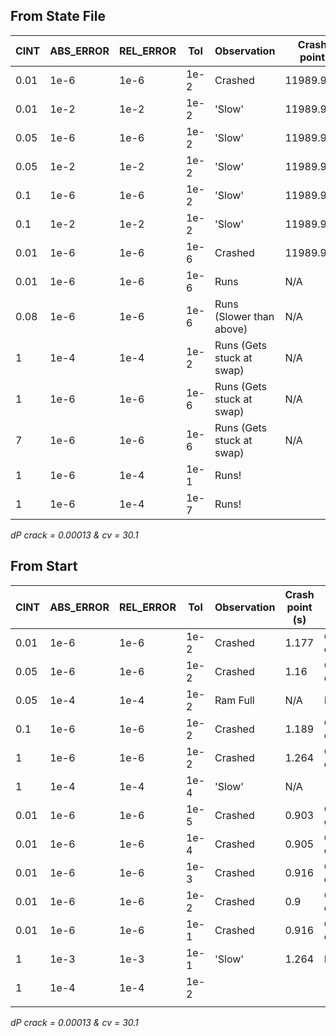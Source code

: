 ## From State File

| CINT | ABS_ERROR | REL_ERROR | Tol  | Observation                | Crash point | NOK type               |
| ---- | --------- | --------- | ---- | -------------------------- | ----------- | ---------------------- |
| 0.01 | 1e-6      | 1e-6      | 1e-2 | Crashed                    | 11989.922   | Convergence error      |
| 0.01 | 1e-2      | 1e-2      | 1e-2 | 'Slow'                     | 11989.922   | Stepsize tends to zero |
| 0.05 | 1e-6      | 1e-6      | 1e-2 | 'Slow'                     | 11989.922   | Stepsize tends to zero |
| 0.05 | 1e-2      | 1e-2      | 1e-2 | 'Slow'                     | 11989.922   | Stepsize tends to zero |
| 0.1  | 1e-6      | 1e-6      | 1e-2 | 'Slow'                     | 11989.922   | Stepsize tends to zero |
| 0.1  | 1e-2      | 1e-2      | 1e-2 | 'Slow'                     | 11989.922   | Stepsize tends to zero |
| 0.01 | 1e-6      | 1e-6      | 1e-6 | Crashed                    | 11989.922   | Stepsize tends to zero |
| 0.01 | 1e-6      | 1e-6      | 1e-6 | Runs                       | N/A         | Stepsize tends to zero |
| 0.08 | 1e-6      | 1e-6      | 1e-6 | Runs (Slower than above)   | N/A         | Stepsize tends to zero |
| 1    | 1e-4      | 1e-4      | 1e-2 | Runs  (Gets stuck at swap) | N/A         | Stepsize tends to zero |
| 1    | 1e-6      | 1e-6      | 1e-6 | Runs  (Gets stuck at swap) | N/A         | tepsize tends to zero  |
| 7    | 1e-6      | 1e-6      | 1e-6 | Runs  (Gets stuck at swap) | N/A         | tepsize tends to zero  |
| 1    | 1e-6      | 1e-4      | 1e-1 | Runs!                      |             |                        |
| 1    | 1e-6      | 1e-4      | 1e-7 | Runs!                      |             |                        |
 *dP crack = 0.00013 & cv = 30.1*
## From Start 

| CINT | ABS_ERROR | REL_ERROR | Tol  | Observation | Crash point (s) | NOK type          |
| ---- | --------- | --------- | ---- | ----------- | --------------- | ----------------- |
| 0.01 | 1e-6      | 1e-6      | 1e-2 | Crashed     | 1.177           | Convergence error |
| 0.05 | 1e-6      | 1e-6      | 1e-2 | Crashed     | 1.16            | Convergence error |
| 0.05 | 1e-4      | 1e-4      | 1e-2 | Ram Full    | N/A             | N/A               |
| 0.1  | 1e-6      | 1e-6      | 1e-2 | Crashed     | 1.189           | Convergence error |
| 1    | 1e-6      | 1e-6      | 1e-2 | Crashed     | 1.264           | Convergence error |
| 1    | 1e-4      | 1e-4      | 1e-4 | 'Slow'      | N/A             |                   |
| 0.01 | 1e-6      | 1e-6      | 1e-5 | Crashed     | 0.903           | Convergence error |
| 0.01 | 1e-6      | 1e-6      | 1e-4 | Crashed     | 0.905           | Convergence error |
| 0.01 | 1e-6      | 1e-6      | 1e-3 | Crashed     | 0.916           | Convergence error |
| 0.01 | 1e-6      | 1e-6      | 1e-2 | Crashed     | 0.9             | Convergence error |
| 0.01 | 1e-6      | 1e-6      | 1e-1 | Crashed     | 0.916           | Convergence error |
| 1    | 1e-3      | 1e-3      | 1e-1 | 'Slow'      | 1.264           | N/A               |
| 1    | 1e-4      | 1e-4      | 1e-2 |             |                 |                   |
|      |           |           |      |             |                 |                   |

*dP crack = 0.00013 & cv = 30.1*
